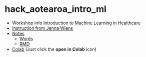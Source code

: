 # hack_aotearoa_intro_ml

- Workshop info [Introduction to Machine Learning in Healthcare](http://hackaotearoa.co.nz/?page_id=157)
- [Instruction from Jenna Wiens](https://github.com/jungxue/hack_aotearoa_intro_ml/blob/master/README.md)
- [Notes]()  
  - [Words]() 
  - [RMD]() 
- [Colab](https://github.com/jungxue/hack_aotearoa_intro_ml/blob/master/colab_worksheet.ipynb) (Just click the **open in Colab** icon) 
